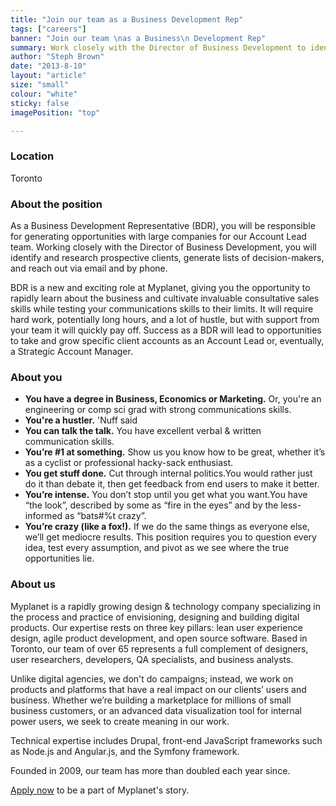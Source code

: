 ```yaml
---
title: "Join our team as a Business Development Rep"
tags: ["careers"]
banner: "Join our team \nas a Business\n Development Rep"
summary: Work closely with the Director of Business Development to identify and research prospective clients.
author: "Steph Brown"
date: "2013-8-10"
layout: "article"
size: "small"
colour: "white"
sticky: false
imagePosition: "top"

---
```


### Location 
Toronto

### About the position 
As a Business Development Representative (BDR), you will be responsible for generating opportunities with large companies for our Account Lead team. Working closely with the Director of Business Development, you will identify and research prospective clients, generate lists of decision-makers, and reach out via email and by phone.

BDR is a new and exciting role at Myplanet, giving you the opportunity to rapidly learn about the business and cultivate invaluable consultative sales skills while testing your communications skills to their limits. It will require hard work, potentially long hours, and a lot of hustle, but with support from your team it will quickly pay off. Success as a BDR will lead to opportunities to take and grow specific client accounts as an Account Lead or, eventually, a Strategic Account Manager. 

### About you 
* **You have a degree in Business, Economics or Marketing.** Or, you're an engineering or comp sci grad with strong communications skills.
* **You're a hustler.** 'Nuff said 
* **You can talk the talk.** You have excellent verbal & written communication skills.
* **You’re #1 at something.** Show us you know how to be great, whether it’s as a cyclist or professional hacky-sack enthusiast.
* **You get stuff done.** Cut through internal politics.You would rather just do it than debate it, then get feedback from end users to make it better.
* **You’re intense.** You don’t stop until you get what you want.You have “the look”, described by some as “fire in the eyes” and by the less-informed as “bats#%t crazy”.
* **You’re crazy (like a fox!).** If we do the same things as everyone else, we’ll get mediocre results. This position requires you to question every idea, test every assumption, and pivot as we see where the true opportunities lie.

### About us 
Myplanet is a rapidly growing design & technology company specializing in the process and practice of envisioning, designing and building digital products. Our expertise rests on three key pillars: lean user experience design, agile product development, and open source software. Based in Toronto, our team of over 65 represents a full complement of designers, user researchers, developers, QA specialists, and business analysts.

Unlike digital agencies, we don't do campaigns; instead, we work on products and platforms that have a real impact on our clients’ users and business. Whether we’re building a marketplace for millions of small business customers, or an advanced data visualization tool for internal power users, we seek to create meaning in our work. 

Technical expertise includes Drupal, front-end JavaScript frameworks such as Node.js and Angular.js, and the Symfony framework.

Founded in 2009, our team has more than doubled each year since. 

<a href="https://myplanet.wufoo.com/forms/business-analyst-recruitment" target="_blank">Apply now</a> to be a part of Myplanet's story.